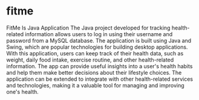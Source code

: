 # fitme
FitMe Is Java Application 
The Java project developed for tracking health-related information allows users to log in using their username and password from a MySQL database. The application is built using Java and Swing, which are popular technologies for building desktop applications. With this application, users can keep track of their health data, such as weight, daily food intake, exercise routine, and other health-related information. The app can provide useful insights into a user's health habits and help them make better decisions about their lifestyle choices. The application can be extended to integrate with other health-related services and technologies, making it a valuable tool for managing and improving one's health.

